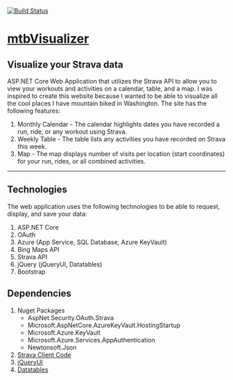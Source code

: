 [![Build Status](https://dev.azure.com/isaacaflores2/mtbVisualizer/_apis/build/status/isaacaflores2.mtbVisualizer?branchName=master)](https://dev.azure.com/isaacaflores2/mtbVisualizer/_build/latest?definitionId=2&branchName=master)
# [mtbVisualizer](https://mtbvisualizer.azurewebsites.net/)
## Visualize your Strava data
ASP.NET Core Web Application that utilizes the Strava API to allow you to view your workouts and activities on a calendar, table, and a map. 
I was inspired to create this website because I wanted to be able to visualize all the cool places I have mountain biked in Washington. The site has the following features:
1) Monthly Calendar - The calendar highlights dates you have recorded a run, ride, or any workout using Strava. 
2) Weekly Table - The table lists any activities you have recorded on Strava this week. 
3) Map - The map displays number of visits per location (start coordinates) for your run, rides, or all combined activities. 
--- 
## Technologies
The web application uses the following technologies to be able to request, display, and save your data:
1. ASP.NET Core
2. OAuth
3. Azure (App Service, SQL Database, Azure KeyVault)
4. Bing Maps API
5. Strava API
6. jQuery (jQueryUI, Datatables)
7. Bootstrap
## Dependencies 
1. Nuget Packages
    * AspNet.Security.OAuth.Strava
    * Microsoft.AspNetCore.AzureKeyVault.HostingStartup
    * Microsoft.Azure.KeyVault
    * Microsoft.Azure.Services.AppAuthentication
    * Newtonsoft.Json
2. [Strava Client Code](https://developers.strava.com/docs/#client-code)
3. [jQueryUI](https://jqueryui.com/)
4. [Datatables](https://datatables.net/)
